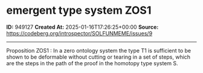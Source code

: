 # emergent type system ZOS1

**ID:** 949127
**Created At:** 2025-01-16T17:26:25+00:00
**Source:** https://codeberg.org/introspector/SOLFUNMEME/issues/9

---

Proposition ZOS1 : In a zero ontology system the type T1 is sufficient to be shown to be deformable without cutting or tearing in a set of steps, which are the  steps in the path of the proof in the homotopy type system S. 
